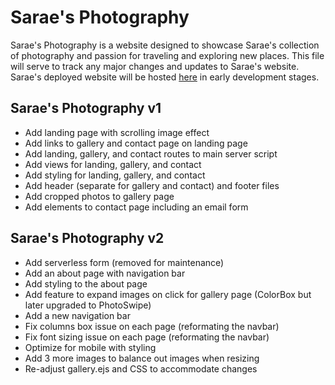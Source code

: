 # Sarae's Photography

Sarae's Photography is a website designed to showcase Sarae's collection of photography and passion for traveling and exploring new places. This file will serve to track any major changes and updates to Sarae's website. Sarae's deployed website will be hosted [here](https://fierce-falls-37541.herokuapp.com/) in early development stages.

## Sarae's Photography v1
* Add landing page with scrolling image effect
* Add links to gallery and contact page on landing page
* Add landing, gallery, and contact routes to main server script
* Add views for landing, gallery, and contact
* Add styling for landing, gallery, and contact
* Add header (separate for gallery and contact) and footer files
* Add cropped photos to gallery page
* Add elements to contact page including an email form

## Sarae's Photography v2
* Add serverless form (removed for maintenance)
* Add an about page with navigation bar
* Add styling to the about page
* Add feature to expand images on click for gallery page (ColorBox but later upgraded to PhotoSwipe)
* Add a new navigation bar
* Fix columns box issue on each page (reformating the navbar)
* Fix font sizing issue on each page (reformating the navbar)
* Optimize for mobile with styling
* Add 3 more images to balance out images when resizing
* Re-adjust gallery.ejs and CSS to accommodate changes
